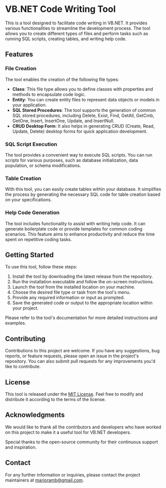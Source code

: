 # VB.NET Code Writing Tool

This is a tool designed to facilitate code writing in VB.NET. It provides various functionalities to streamline the development process. The tool allows you to create different types of files and perform tasks such as running SQL scripts, creating tables, and writing help code.

## Features

### File Creation

The tool enables the creation of the following file types:

- **Class**: This file type allows you to define classes with properties and methods to encapsulate code logic.
- **Entity**: You can create entity files to represent data objects or models in your application.
- **SQL Stored Procedures**: The tool supports the generation of common SQL stored procedures, including Delete, Exist, Find, GetAll, GetCmb, GetOne, Insert, InsertOne, Update, and InsertNull.
- **CRUD Desktop Form**: It also helps in generating CRUD (Create, Read, Update, Delete) desktop forms for quick application development.

### SQL Script Execution

The tool provides a convenient way to execute SQL scripts. You can run scripts for various purposes, such as database initialization, data population, or schema modifications.

### Table Creation

With this tool, you can easily create tables within your database. It simplifies the process by generating the necessary SQL code for table creation based on your specifications.

### Help Code Generation

The tool includes functionality to assist with writing help code. It can generate boilerplate code or provide templates for common coding scenarios. This feature aims to enhance productivity and reduce the time spent on repetitive coding tasks.

## Getting Started

To use this tool, follow these steps:

1. Install the tool by downloading the latest release from the repository.
2. Run the installation executable and follow the on-screen instructions.
3. Launch the tool from the installed location on your machine.
4. Choose the desired file type or task from the tool's menu.
5. Provide any required information or input as prompted.
6. Save the generated code or output to the appropriate location within your project.

Please refer to the tool's documentation for more detailed instructions and examples.

## Contributing

Contributions to this project are welcome. If you have any suggestions, bug reports, or feature requests, please open an issue in the project's repository. You can also submit pull requests for any improvements you'd like to contribute.

## License

This tool is released under the [MIT License](LICENSE). Feel free to modify and distribute it according to the terms of the license.

## Acknowledgments

We would like to thank all the contributors and developers who have worked on this project to make it a useful tool for VB.NET developers.

Special thanks to the open-source community for their continuous support and inspiration.

## Contact

For any further information or inquiries, please contact the project maintainers at [marioramb@gmail.com](mailto:marioramb@gmail.com).


